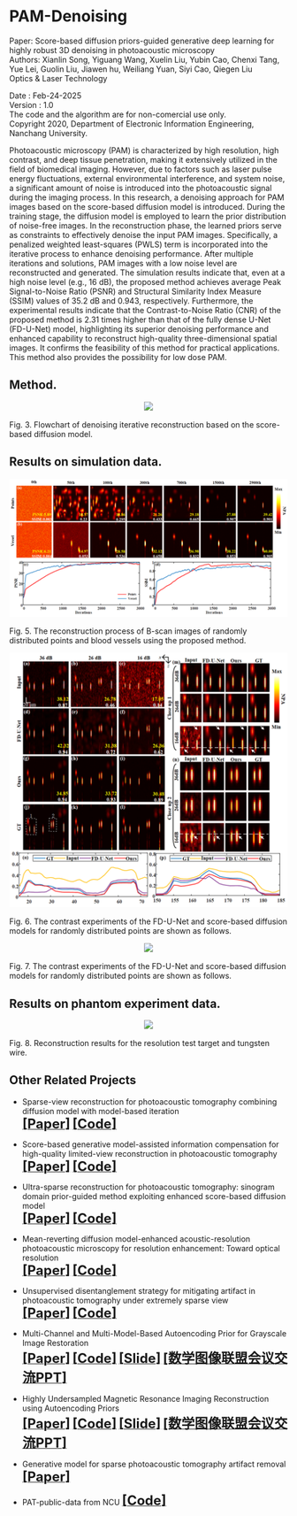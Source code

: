 # PAM-Denoising
Paper: Score-based diffusion priors-guided generative deep learning for highly robust 3D denoising in photoacoustic microscopy      
Authors: Xianlin Song, Yiguang Wang, Xuelin Liu, Yubin Cao, Chenxi Tang, Yue Lei, Guolin Liu, Jiawen hu, Weiliang Yuan, Siyi Cao, Qiegen Liu       
Optics & Laser Technology       

Date : Feb-24-2025     
Version : 1.0       
The code and the algorithm are for non-comercial use only.      
Copyright 2020, Department of Electronic Information Engineering, Nanchang University.     
      
Photoacoustic microscopy (PAM) is characterized by high resolution, high contrast, and deep tissue penetration, making it extensively utilized in the field of biomedical imaging. However, due to factors such as laser pulse energy fluctuations, external environmental interference, and system noise, a significant amount of noise is introduced into the photoacoustic signal during the imaging process. In this research, a denoising approach for PAM images based on the score-based diffusion model is introduced. During the training stage, the diffusion model is employed to learn the prior distribution of noise-free images. In the reconstruction phase, the learned priors serve as constraints to effectively denoise the input PAM images. Specifically, a penalized weighted least-squares (PWLS) term is incorporated into the iterative process to enhance denoising performance. After multiple iterations and solutions, PAM images with a low noise level are reconstructed and generated. The simulation results indicate that, even at a high noise level (e.g., 16 dB), the proposed method achieves average Peak Signal-to-Noise Ratio (PSNR) and Structural Similarity Index Measure (SSIM) values of 35.2 dB and 0.943, respectively. Furthermore, the experimental results indicate that the Contrast-to-Noise Ratio (CNR) of the proposed method is 2.31 times higher than that of the fully dense U-Net (FD-U-Net) model, highlighting its superior denoising performance and enhanced capability to reconstruct high-quality three-dimensional spatial images. It confirms the feasibility of this method for practical applications. This method also provides the possibility for low dose PAM.  

## Method.
<div align="center"><img src="https://github.com/yqx7150/PAM-3D-Denoising/blob/main/Fig3.tif"> </div>

Fig. 3. Flowchart of denoising iterative reconstruction based on the score-based diffusion model.       
    
## Results on simulation data.
<div align="center"><img src="https://github.com/yqx7150/PAM-3D-Denoising/blob/main/Fig5.tif"> </div>

Fig. 5. The reconstruction process of B-scan images of randomly distributed points and blood vessels using the proposed method. 

<div align="center"><img src="https://github.com/yqx7150/PAM-3D-Denoising/blob/main/Fig6.tif"> </div>

Fig. 6. The contrast experiments of the FD-U-Net and score-based diffusion models for randomly distributed points are shown as follows. 

<div align="center"><img src="https://github.com/yqx7150/PAM-3D-Denoising/blob/main/Fig7.tif"> </div>

Fig. 7. The contrast experiments of the FD-U-Net and score-based diffusion models for randomly distributed points are shown as follows. 

## Results on phantom experiment data.
<div align="center"><img src="https://github.com/yqx7150/PAM-3D-Denoising/blob/main/Fig8.tif"> </div>

Fig. 8.   Reconstruction results for the resolution test target and tungsten wire. 

## Other Related Projects
* Sparse-view reconstruction for photoacoustic tomography combining diffusion model with model-based iteration      
[<font size=5>**[Paper]**</font>](https://www.sciencedirect.com/science/article/pii/S2213597923001118)       [<font size=5>**[Code]**</font>](https://github.com/yqx7150/PAT-Diffusion)

* Score-based generative model-assisted information compensation for high-quality limited-view reconstruction in photoacoustic tomography      
[<font size=5>**[Paper]**</font>](https://www.sciencedirect.com/science/article/pii/S2213597924000405)       [<font size=5>**[Code]**</font>](https://github.com/yqx7150/Limited-view-PAT-Diffusion)
    
* Ultra-sparse reconstruction for photoacoustic tomography: sinogram domain prior-guided method exploiting enhanced score-based diffusion model      
[<font size=5>**[Paper]**</font>](https://www.sciencedirect.com/science/article/pii/S2213597924000879)       [<font size=5>**[Code]**</font>](https://github.com/yqx7150/PAT-Sinogram-Diffusion)

* Mean-reverting diffusion model-enhanced acoustic-resolution photoacoustic microscopy for resolution enhancement: Toward optical resolution      
[<font size=5>**[Paper]**</font>](https://doi.org/10.1142/S1793545824500238)       [<font size=5>**[Code]**</font>](https://github.com/yqx7150/https://github.com/yqx7150/PAM-AR2OR)

* Unsupervised disentanglement strategy for mitigating artifact in photoacoustic tomography under extremely sparse view      
[<font size=5>**[Paper]**</font>](https://www.sciencedirect.com/science/article/pii/S2213597924000302?via%3Dihub)       [<font size=5>**[Code]**</font>](https://github.com/yqx7150/PAT-ADN)
      
* Multi-Channel and Multi-Model-Based Autoencoding Prior for Grayscale Image Restoration  
[<font size=5>**[Paper]**</font>](https://ieeexplore.ieee.org/stamp/stamp.jsp?tp=&arnumber=8782831)  [<font size=5>**[Code]**</font>](https://github.com/yqx7150/MEDAEP)   [<font size=5>**[Slide]**</font>](https://github.com/yqx7150/EDAEPRec/tree/master/Slide)  [<font size=5>**[数学图像联盟会议交流PPT]**</font>](https://github.com/yqx7150/EDAEPRec/tree/master/Slide)

* Highly Undersampled Magnetic Resonance Imaging Reconstruction using Autoencoding Priors  
[<font size=5>**[Paper]**</font>](https://cardiacmr.hms.harvard.edu/files/cardiacmr/files/liu2019.pdf)  [<font size=5>**[Code]**</font>](https://github.com/yqx7150/EDAEPRec)   [<font size=5>**[Slide]**</font>](https://github.com/yqx7150/EDAEPRec/tree/master/Slide) [<font size=5>**[数学图像联盟会议交流PPT]**</font>](https://github.com/yqx7150/EDAEPRec/tree/master/Slide)
      
* Generative model for sparse photoacoustic tomography artifact removal      
[<font size=5>**[Paper]**</font>](https://www.spiedigitallibrary.org/conference-proceedings-of-spie/12745/1274503/Generative-model-for-sparse-photoacoustic-tomography-artifact-removal/10.1117/12.2683128.short?SSO=1)               
     
* PAT-public-data from NCU [<font size=5>**[Code]**</font>](https://github.com/yqx7150/PAT-public-data)
